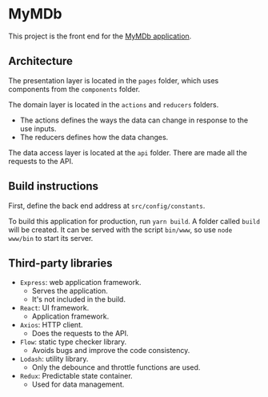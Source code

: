 # MyMDb

This project is the front end for the [MyMDb application](https://mymdb-front-mpl.herokuapp.com/).

## Architecture​

The presentation layer is located in the `pages` folder, which uses components from the `components` folder.

The domain layer is located in the `actions` and `reducers` folders.

- The actions defines the ways the data can change in response to the use inputs.
- The reducers defines how the data changes.

The data access layer is located at the `api` folder. There are made all the requests to the API.

## Build​ ​instructions

First, define the back end address at `src/config/constants`.

To build this application for production, run `yarn build`. A folder called `build` will be created. It can be served with the script `bin/www`, so use `node www/bin` to start its server.

## Third-party​ ​libraries​

- `Express`: web application framework.
  - Serves the application.
  - It's not included in the build.
- `React`: UI framework.
  - Application framework.
- `Axios`: HTTP client.
  - Does the requests to the API.
- `Flow`: static type checker library.
  - Avoids bugs and improve the code consistency.
- `Lodash`: utility library.
  - Only the debounce and throttle functions are used.
- `Redux`: Predictable state container.
  - Used for data management.

